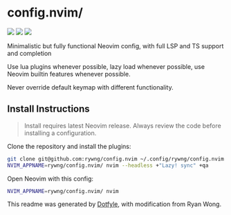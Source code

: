 # config.nvim/

<a href="https://dotfyle.com/rywng/confignvim"><img src="https://dotfyle.com/rywng/confignvim/badges/plugins?style=flat" /></a>
<a href="https://dotfyle.com/rywng/confignvim"><img src="https://dotfyle.com/rywng/confignvim/badges/leaderkey?style=flat" /></a>
<a href="https://dotfyle.com/rywng/confignvim"><img src="https://dotfyle.com/rywng/confignvim/badges/plugin-manager?style=flat" /></a>

Minimalistic but fully functional Neovim config, with full LSP and TS support and completion

Use lua plugins whenever possible, lazy load whenever possible, use Neovim builtin features whenever possible.

Never override default keymap with different functionality.

## Install Instructions

> Install requires latest Neovim release. Always review the code before installing a configuration.

Clone the repository and install the plugins:

```sh
git clone git@github.com:rywng/config.nvim ~/.config/rywng/config.nvim
NVIM_APPNAME=rywng/config.nvim/ nvim --headless +"Lazy! sync" +qa
```

Open Neovim with this config:

```sh
NVIM_APPNAME=rywng/config.nvim/ nvim
```

This readme was generated by [Dotfyle](https://dotfyle.com), with modification from Ryan Wong.
